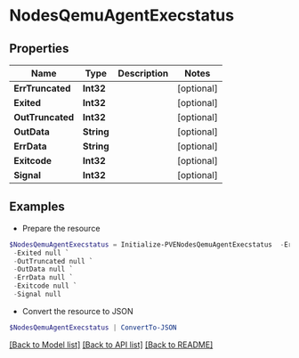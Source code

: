 # NodesQemuAgentExecstatus
## Properties

Name | Type | Description | Notes
------------ | ------------- | ------------- | -------------
**ErrTruncated** | **Int32** |  | [optional] 
**Exited** | **Int32** |  | [optional] 
**OutTruncated** | **Int32** |  | [optional] 
**OutData** | **String** |  | [optional] 
**ErrData** | **String** |  | [optional] 
**Exitcode** | **Int32** |  | [optional] 
**Signal** | **Int32** |  | [optional] 

## Examples

- Prepare the resource
```powershell
$NodesQemuAgentExecstatus = Initialize-PVENodesQemuAgentExecstatus  -ErrTruncated null `
 -Exited null `
 -OutTruncated null `
 -OutData null `
 -ErrData null `
 -Exitcode null `
 -Signal null
```

- Convert the resource to JSON
```powershell
$NodesQemuAgentExecstatus | ConvertTo-JSON
```

[[Back to Model list]](../README.md#documentation-for-models) [[Back to API list]](../README.md#documentation-for-api-endpoints) [[Back to README]](../README.md)

